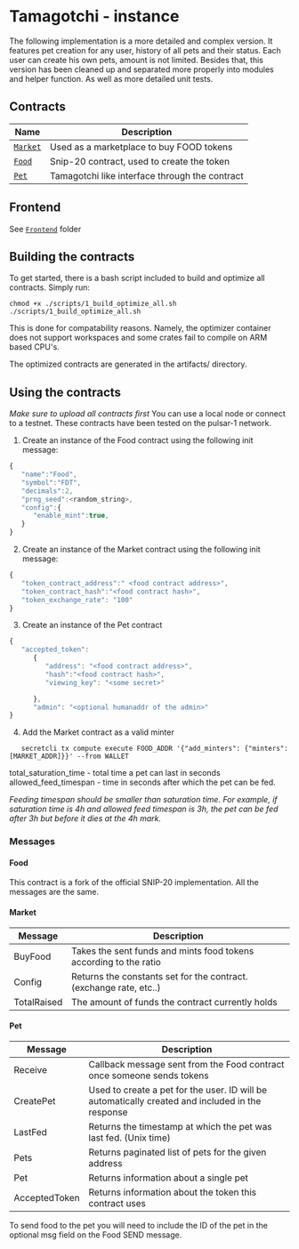 # Tamagotchi - instance

The following implementation is a more detailed and complex version. It features pet creation for any user, history of all pets and their status. Each user can create his own pets, amount is not limited. Besides that, this version has been cleaned up and separated more properly into modules and helper function. As well as more detailed unit tests.

## Contracts

| Name                         | Description                                    |
| ---------------------------- | ---------------------------------------------- |
| [`Market`](contracts/Market) | Used as a marketplace to buy FOOD tokens       |
| [`Food`](packages/Food)      | Snip-20 contract, used to create the token     |
| [`Pet`](contracts/Pet)       | Tamagotchi like interface through the contract |

## Frontend

See [`Frontend`](frontend) folder

## Building the contracts

To get started, there is a bash script included to build and optimize all contracts. Simply run:

```
chmod +x ./scripts/1_build_optimize_all.sh
./scripts/1_build_optimize_all.sh
```

This is done for compatability reasons. Namely, the optimizer container does not support workspaces and some crates fail to compile on ARM based CPU's.

The optimized contracts are generated in the artifacts/ directory.

## Using the contracts

_Make sure to upload all contracts first_
You can use a local node or connect to a testnet. These contracts have been tested on the pulsar-1 network.

1. Create an instance of the Food contract using the following init message:

```javascript
{
   "name":"Food",
   "symbol":"FDT",
   "decimals":2,
   "prng_seed":<random_string>,
   "config":{
      "enable_mint":true,
   }
}
```

2. Create an instance of the Market contract using the following init message:

```javascript
{
   "token_contract_address":" <food contract address>",
   "token_contract_hash":"<food contract hash>",
   "token_exchange_rate": "100"
}
```

3. Create an instance of the Pet contract

```javascript
{
   "accepted_token":
      {
         "address": "<food contract address>",
         "hash":"<food contract hash>",
         "viewing_key": "<some secret>"

      },
      "admin": "<optional humanaddr of the admin>"
}
```

4. Add the Market contract as a valid minter

```
   secretcli tx compute execute FOOD_ADDR '{"add_minters": {"minters":[MARKET_ADDR]}}' --from WALLET
```

total_saturation_time - total time a pet can last in seconds
allowed_feed_timespan - time in seconds after which the pet can be fed.

_Feeding timespan should be smaller than saturation time. For example, if saturation time is 4h and allowed feed timespan is 3h, the pet can be fed after 3h but before it dies at the 4h mark._

### Messages

#### Food

This contract is a fork of the official SNIP-20 implementation. All the messages are the same.

#### Market

| Message     | Description                                                        |
| ----------- | ------------------------------------------------------------------ |
| BuyFood     | Takes the sent funds and mints food tokens according to the ratio  |
| Config      | Returns the constants set for the contract. (exchange rate, etc..) |
| TotalRaised | The amount of funds the contract currently holds                   |

#### Pet

| Message       | Description                                                                                      |
| ------------- | ------------------------------------------------------------------------------------------------ |
| Receive       | Callback message sent from the Food contract once someone sends tokens                           |
| CreatePet     | Used to create a pet for the user. ID will be automatically created and included in the response |
| LastFed       | Returns the timestamp at which the pet was last fed. (Unix time)                                 |
| Pets          | Returns paginated list of pets for the given address                                             |
| Pet           | Returns information about a single pet                                                           |
| AcceptedToken | Returns information about the token this contract uses                                           |

To send food to the pet you will need to include the ID of the pet in the optional msg field on the Food SEND message.
